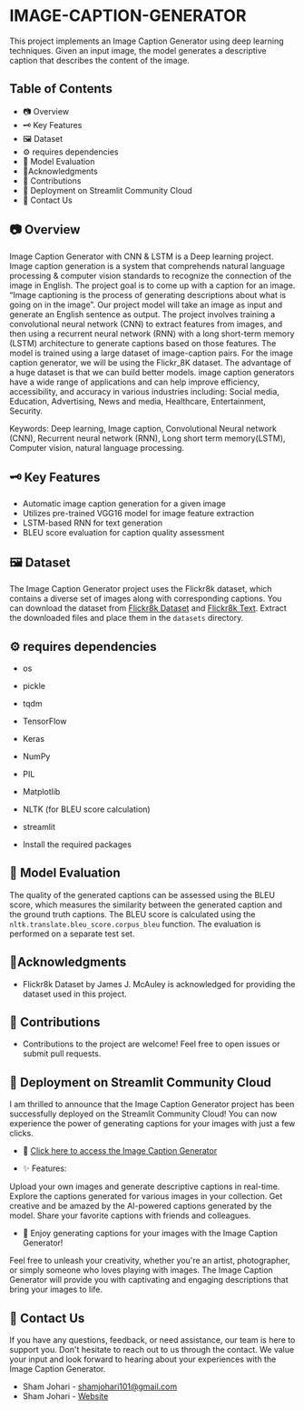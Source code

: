 # IMAGE-CAPTION-GENERATOR

This project implements an Image Caption Generator using deep learning techniques. Given an input image, the model generates a descriptive caption that describes the content of the image.

## Table of Contents
- 📷 Overview
- 🗝️ Key Features
- 🖼️ Dataset
- ⚙️ requires dependencies
- 🎢 Model Evaluation
- 🎯Acknowledgments
- 🤼 Contributions
- 🚀 Deployment on Streamlit Community Cloud
- 📣 Contact Us
  
## 📷 Overview

Image Caption Generator with CNN & LSTM is a Deep learning project. Image caption generation is a system that comprehends natural language processing & computer vision standards to recognize the connection of the image in English. The project goal is to come up with a caption for an image. “Image captioning is the process of generating descriptions about what is going on in the image”. Our project model will take an image as input and generate an English sentence as output. The project involves training a convolutional neural network (CNN) to extract features from images, and then using a recurrent neural network (RNN) with a long short-term memory (LSTM) architecture to generate captions based on those features. The model is trained using a large dataset of image-caption pairs. For the image caption generator, we will be using the Flickr_8K dataset. The advantage of a huge dataset is that we can build better models. image caption generators have a wide range of applications and can help improve efficiency, accessibility, and accuracy in various industries including: Social media, Education, Advertising, News and media, Healthcare, Entertainment, Security.

Keywords: Deep learning, Image caption, Convolutional Neural network (CNN), Recurrent neural network (RNN), Long short term memory(LSTM), Computer vision, natural language processing.     


## 🗝️ Key Features

- Automatic image caption generation for a given image
- Utilizes pre-trained VGG16 model for image feature extraction
- LSTM-based RNN for text generation
- BLEU score evaluation for caption quality assessment


## 🖼️ Dataset

The Image Caption Generator project uses the Flickr8k dataset, which contains a diverse set of images along with corresponding captions. You can download the dataset from [Flickr8k Dataset](https://github.com/jbrownlee/Datasets/releases/download/Flickr8k/Flickr8k_Dataset.zip) and [Flickr8k Text](https://github.com/jbrownlee/Datasets/releases/download/Flickr8k/Flickr8k_text.zip). Extract the downloaded files and place them in the `datasets` directory.

## ⚙️ requires dependencies
- os
- pickle
- tqdm
- TensorFlow
- Keras
- NumPy
- PIL
- Matplotlib
- NLTK (for BLEU score calculation)
- streamlit

- Install the required packages 

## 🎢 Model Evaluation

The quality of the generated captions can be assessed using the BLEU score, which measures the similarity between the generated caption and the ground truth captions. The BLEU score is calculated using the `nltk.translate.bleu_score.corpus_bleu` function. The evaluation is performed on a separate test set.


## 🎯Acknowledgments

- Flickr8k Dataset by James J. McAuley is acknowledged for providing the dataset used in this project.

## 🤼 Contributions

- Contributions to the project are welcome! Feel free to open issues or submit pull requests.

## 🚀 Deployment on Streamlit Community Cloud

I am thrilled to announce that the Image Caption Generator project has been successfully deployed on the Streamlit Community Cloud! You can now experience the power of generating captions for your images with just a few clicks.

- 🌟 [Click here to access the Image Caption Generator](https://image-caption-generator-d5hl302xt07.streamlit.app/)

- ✨ Features:

Upload your own images and generate descriptive captions in real-time.
Explore the captions generated for various images in your collection.
Get creative and be amazed by the AI-powered captions generated by the model.
Share your favorite captions with friends and colleagues.

- 🎉 Enjoy generating captions for your images with the Image Caption Generator!

Feel free to unleash your creativity, whether you're an artist, photographer, or simply someone who loves playing with images. The Image Caption Generator will provide you with captivating and engaging descriptions that bring your images to life.

## 📣 Contact Us

If you have any questions, feedback, or need assistance, our team is here to support you. Don't hesitate to reach out to us through the contact. We value your input and look forward to hearing about your experiences with the Image Caption Generator.

- Sham Johari - shamjohari101@gmail.com
- Sham Johari - [Website](https://sites.google.com/view/sham-johari-portfolio)
